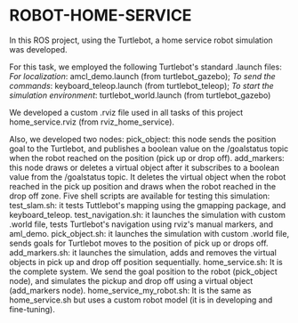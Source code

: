 # ROBOT-HOME-SERVICE

In this ROS project, using the Turtlebot, a home service robot simulation was developed.    

For this task, we employed the following Turtlebot's standard .launch  files:
*For localization*:  amcl_demo.launch (from turtlebot_gazebo);
*To send the commands*: keyboard_teleop.launch (from turtlebot_teleop);
*To start the simulation environment*: turtlebot_world.launch (from turtlebot_gazebo)

We developed a custom .rviz file used in all tasks of this project home_service.rviz (from rviz_home_service).

Also, we developed two nodes:
pick_object: this node sends the position goal to the Turtlebot, and publishes a boolean value on the /goalstatus topic when the robot reached on the position (pick up or drop off).
add_markers: this node draws or deletes a virtual object after it subscribes to a boolean value from the /goalstatus topic. It deletes the virtual object when the robot reached in the pick up position and draws when the robot reached in the drop off zone. 
Five shell scripts are available for testing this simulation:
test_slam.sh: it tests Tuttlebot's mapping using the gmapping package, and keyboard_teleop.
test_navigation.sh: it launches the simulation with custom .world file,  tests Turtlebot's navigation using rviz's manual markers, and aml_demo.
pick_object.sh: it launches the simulation with custom .world file, sends goals for Turtlebot moves to the position of pick up or drops off. 
add_markers.sh: it launches the simulation, adds and removes the virtual objects in pick up and drop off position sequentially.
home_service.sh: It is the complete system. We send the goal position to the robot (pick_object node), and simulates the pickup and drop off using a virtual object (add_markers node).
home_service_my_robot.sh: It is the same as home_service.sh but uses a custom robot model (it is in developing and fine-tuning).

